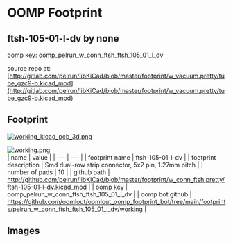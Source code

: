 # OOMP Footprint  
## ftsh-105-01-l-dv  by none  
  
oomp key: oomp_pelrun_w_conn_ftsh_ftsh_105_01_l_dv  
  
source repo at: [http://gitlab.com/pelrun/libKiCad/blob/master/footprint/w_vacuum.pretty/tube_gzc9-b.kicad_mod](http://gitlab.com/pelrun/libKiCad/blob/master/footprint/w_vacuum.pretty/tube_gzc9-b.kicad_mod)  
## Footprint  
  
[![working_kicad_pcb_3d.png](working_kicad_pcb_3d_600.png)](working_kicad_pcb_3d.png)  
  
[![working.png](working_600.png)](working.png)  
| name | value | 
| --- | --- | 
| footprint name | ftsh-105-01-l-dv | 
| footprint description | Smd dual-row strip connector, 5x2 pin, 1.27mm pitch | 
| number of pads | 10 | 
| github path | http://github.com/pelrun/libKiCad/blob/master/footprint/w_conn_ftsh.pretty/ftsh-105-01-l-dv.kicad_mod | 
| oomp key | oomp_pelrun_w_conn_ftsh_ftsh_105_01_l_dv | 
| oomp bot github | https://github.com/oomlout/oomlout_oomp_footprint_bot/tree/main/footprints/pelrun_w_conn_ftsh_ftsh_105_01_l_dv/working | 
## Images  
